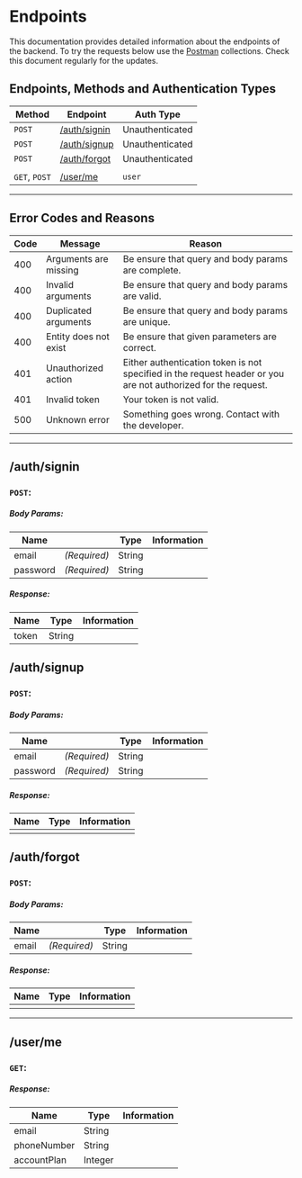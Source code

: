 # Endpoints

This documentation provides detailed information about the endpoints of the backend. To try the requests below use the [Postman](#) collections. Check this document regularly for the updates.

## Endpoints, Methods and Authentication Types
Method | Endpoint | Auth Type
-- | -- | --
`POST` | [/auth/signin](#authsignin) | Unauthenticated
`POST` | [/auth/signup](#authsignup) | Unauthenticated
`POST` | [/auth/forgot](#authforgot) | Unauthenticated
||
`GET`, `POST` | [/user/me](#userme) | `user`

---

## Error Codes and Reasons
Code | Message | Reason
-- | -- | --
400 | Arguments are missing | Be ensure that query and body params are complete.
400 | Invalid arguments | Be ensure that query and body params are valid.
400 | Duplicated arguments | Be ensure that query and body params are unique.
400 | Entity does not exist | Be ensure that given parameters are correct.
401 | Unauthorized action | Either authentication token is not specified in the request header or you are not authorized for the request.
401 | Invalid token | Your token is not valid.
500 | Unknown error | Something goes wrong. Contact with the developer.

---

## /auth/signin
### `POST`:
##### Body Params:
Name | | Type | Information
-- | -- | -- | --
email | _(Required)_ | String | 
password | _(Required)_ | String | 
##### Response:
Name | Type | Information
-- | -- | --
token | String |

## /auth/signup
### `POST`:
##### Body Params:
Name | | Type | Information
-- | -- | -- | --
email | _(Required)_ | String | 
password | _(Required)_ | String | 
##### Response:
Name | Type | Information
-- | -- | --
||

## /auth/forgot
### `POST`:
##### Body Params:
Name | | Type | Information
-- | -- | -- | --
email | _(Required)_ | String | 
##### Response:
Name | Type | Information
-- | -- | --
||

---

## /user/me
### `GET`:
##### Response:
Name | Type | Information
-- | -- | --
email | String |
phoneNumber | String |
accountPlan | Integer | 